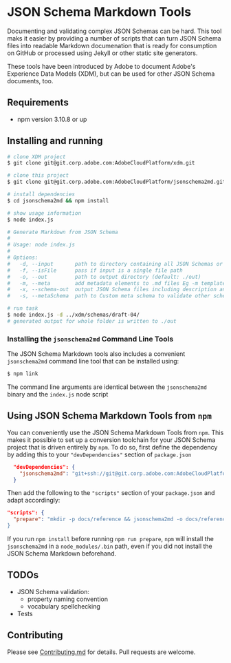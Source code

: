 # JSON Schema Markdown Tools

Documenting and validating complex JSON Schemas can be hard. This tool maks it easier by providing a number of scripts that can turn JSON Schema files into readable Markdown documenation that is ready for consumption on GitHub or processed using Jekyll or other static site generators.

These tools have been introduced by Adobe to document Adobe's Experience Data Models (XDM), but can be used for other JSON Schema documents, too.

## Requirements

- npm version 3.10.8 or up

## Installing and running

```bash
# clone XDM project
$ git clone git@git.corp.adobe.com:AdobeCloudPlatform/xdm.git

# clone this project
$ git clone git@git.corp.adobe.com:AdobeCloudPlatform/jsonschema2md.git

# install dependencies
$ cd jsonschema2md && npm install

# show usage information
$ node index.js

# Generate Markdown from JSON Schema
#
# Usage: node index.js
#
# Options:
#   -d, --input       path to directory containing all JSON Schemas or a single JSON Schema file. This will be considered as the baseURL  [required]
#   -f, --isFile      pass if input is a single file path
#   -o, --out         path to output directory (default: ./out)
#   -m, --meta        add metadata elements to .md files Eg -m template=reference. Multiple values can be added by repeating the flag Eg: -m template=reference -m hide-nav=true
#   -x, --schema-out  output JSON Schema files including description and validated examples in the _new folder at output directory
#   -s, --metaSchema  path to Custom meta schema to validate other schemas

# run task
$ node index.js -d ../xdm/schemas/draft-04/
# generated output for whole folder is written to ./out
```

### Installing the `jsonschema2md` Command Line Tools

The JSON Schema Markdown tools also includes a convenient `jsonschema2md` command line tool that can be installed using:

```bash
$ npm link
```

The command line arguments are identical between the `jsonschema2md` binary and the `index.js` node script

## Using JSON Schema Markdown Tools from `npm`

You can conveniently use the JSON Schema Markdown Tools from `npm`. This makes it possible to set up a conversion toolchain for your JSON Schema project that is driven entirely by `npm`. To do so, first define the dependency by adding this to your `"devDependencies"` section of `package.json`

```json
  "devDependencies": {
    "jsonschema2md": "git+ssh://git@git.corp.adobe.com:AdobeCloudPlatform/jsonschema2md.git"
  }
```

Then add the following to the `"scripts"` section of your `package.json` and adapt accordingly:

```json
"scripts": {
  "prepare": "mkdir -p docs/reference && jsonschema2md -o docs/reference -d schemas/draft-04
}
```

If you run `npm install` before running `npm run prepare`, `npm` will install the `jsonschema2md` in a `node_modules/.bin` path, even if you did not install the JSON Schema Markdown beforehand.

## TODOs

* JSON Schema validation:
  * property naming convention
  * vocabulary spellchecking
* Tests

## Contributing

Please see [Contributing.md](Contributing.md) for details. Pull requests are welcome.
